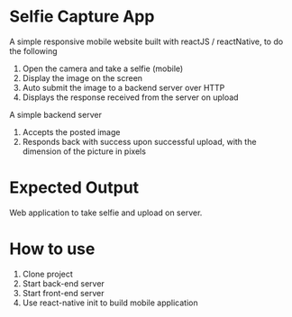 # Selfie Capture App

A simple responsive mobile website built with reactJS / reactNative, to do the following

1. Open the camera and take a selfie (mobile)
2. Display the image on the screen
3. Auto submit the image to a backend server over HTTP
4. Displays the response received from the server on upload


A simple backend server

1. Accepts the posted image
2. Responds back with success upon successful upload, with the dimension of the picture in pixels

# Expected Output
Web application to take selfie and upload on server.

# How to use
1. Clone project
2. Start back-end server
3. Start front-end server
4. Use react-native init to build mobile application
